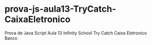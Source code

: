 # prova-js-aula13-TryCatch-CaixaEletronico
Prova de Java Script Aula 13 Infinity School Try Catch Caixa Eletronico Banco
